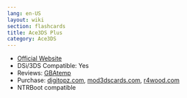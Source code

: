 ```yaml
---
lang: en-US
layout: wiki
section: flashcards
title: Ace3DS Plus
category: Ace3DS
---
```


- [Official Website](http://www.ace3ds.com/)
- DSi/3DS Compatible: Yes
- Reviews: [GBAtemp](https://gbatemp.net/threads/ace3ds-plus-review.331160/)
- Purchase: [digitopz.com](https://www.digitopz.com/buy-ace3ds-plus-flashcart-for-ninetendo-2ds-dsl-dsi-3dsxl-ll-p-1170.html), [mod3dscards.com](https://www.mod3dscard.com/home/8-ace3ds-plus-cheapest-r4-card.html), [r4wood.com](https://www.r4wood.com/en/home/25-ace3ds-plus-cheap-card-new-3ds-2ds-dsi-ds.html)
- NTRBoot compatible
